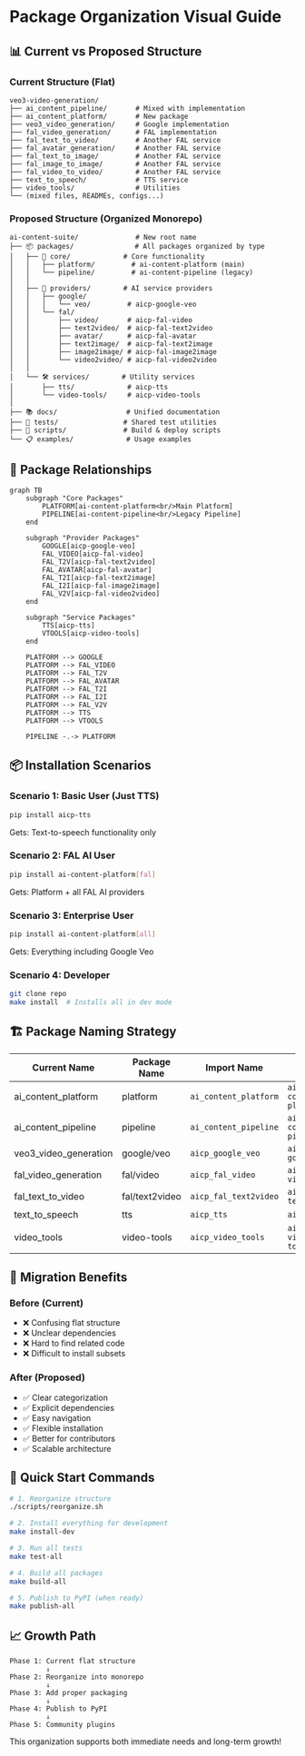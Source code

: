 # Package Organization Visual Guide

## 📊 Current vs Proposed Structure

### Current Structure (Flat)
```
veo3-video-generation/
├── ai_content_pipeline/       # Mixed with implementation
├── ai_content_platform/       # New package
├── veo3_video_generation/     # Google implementation  
├── fal_video_generation/      # FAL implementation
├── fal_text_to_video/         # Another FAL service
├── fal_avatar_generation/     # Another FAL service
├── fal_text_to_image/         # Another FAL service
├── fal_image_to_image/        # Another FAL service
├── fal_video_to_video/        # Another FAL service
├── text_to_speech/            # TTS service
├── video_tools/               # Utilities
└── (mixed files, READMEs, configs...)
```

### Proposed Structure (Organized Monorepo)
```
ai-content-suite/              # New root name
├── 📦 packages/               # All packages organized by type
│   ├── 🎯 core/             # Core functionality
│   │   ├── platform/         # ai-content-platform (main)
│   │   └── pipeline/         # ai-content-pipeline (legacy)
│   │
│   ├── 🔌 providers/        # AI service providers
│   │   ├── google/
│   │   │   └── veo/         # aicp-google-veo
│   │   └── fal/
│   │       ├── video/       # aicp-fal-video
│   │       ├── text2video/  # aicp-fal-text2video
│   │       ├── avatar/      # aicp-fal-avatar
│   │       ├── text2image/  # aicp-fal-text2image
│   │       ├── image2image/ # aicp-fal-image2image
│   │       └── video2video/ # aicp-fal-video2video
│   │
│   └── 🛠️ services/        # Utility services
│       ├── tts/             # aicp-tts
│       └── video-tools/     # aicp-video-tools
│
├── 📚 docs/                 # Unified documentation
├── 🧪 tests/                # Shared test utilities
├── 🔧 scripts/              # Build & deploy scripts
└── 📋 examples/             # Usage examples
```

## 🎨 Package Relationships

```mermaid
graph TB
    subgraph "Core Packages"
        PLATFORM[ai-content-platform<br/>Main Platform]
        PIPELINE[ai-content-pipeline<br/>Legacy Pipeline]
    end
    
    subgraph "Provider Packages"
        GOOGLE[aicp-google-veo]
        FAL_VIDEO[aicp-fal-video]
        FAL_T2V[aicp-fal-text2video]
        FAL_AVATAR[aicp-fal-avatar]
        FAL_T2I[aicp-fal-text2image]
        FAL_I2I[aicp-fal-image2image]
        FAL_V2V[aicp-fal-video2video]
    end
    
    subgraph "Service Packages"
        TTS[aicp-tts]
        VTOOLS[aicp-video-tools]
    end
    
    PLATFORM --> GOOGLE
    PLATFORM --> FAL_VIDEO
    PLATFORM --> FAL_T2V
    PLATFORM --> FAL_AVATAR
    PLATFORM --> FAL_T2I
    PLATFORM --> FAL_I2I
    PLATFORM --> FAL_V2V
    PLATFORM --> TTS
    PLATFORM --> VTOOLS
    
    PIPELINE -.-> PLATFORM
```

## 📦 Installation Scenarios

### Scenario 1: Basic User (Just TTS)
```bash
pip install aicp-tts
```
Gets: Text-to-speech functionality only

### Scenario 2: FAL AI User
```bash
pip install ai-content-platform[fal]
```
Gets: Platform + all FAL AI providers

### Scenario 3: Enterprise User
```bash
pip install ai-content-platform[all]
```
Gets: Everything including Google Veo

### Scenario 4: Developer
```bash
git clone repo
make install  # Installs all in dev mode
```

## 🏗️ Package Naming Strategy

| Current Name | Package Name | Import Name | PyPI Name |
|-------------|--------------|-------------|-----------|
| ai_content_platform | platform | `ai_content_platform` | `ai-content-platform` |
| ai_content_pipeline | pipeline | `ai_content_pipeline` | `ai-content-pipeline` |
| veo3_video_generation | google/veo | `aicp_google_veo` | `aicp-google-veo` |
| fal_video_generation | fal/video | `aicp_fal_video` | `aicp-fal-video` |
| fal_text_to_video | fal/text2video | `aicp_fal_text2video` | `aicp-fal-text2video` |
| text_to_speech | tts | `aicp_tts` | `aicp-tts` |
| video_tools | video-tools | `aicp_video_tools` | `aicp-video-tools` |

## 🚀 Migration Benefits

### Before (Current)
- ❌ Confusing flat structure
- ❌ Unclear dependencies
- ❌ Hard to find related code
- ❌ Difficult to install subsets

### After (Proposed)
- ✅ Clear categorization
- ✅ Explicit dependencies
- ✅ Easy navigation
- ✅ Flexible installation
- ✅ Better for contributors
- ✅ Scalable architecture

## 🔧 Quick Start Commands

```bash
# 1. Reorganize structure
./scripts/reorganize.sh

# 2. Install everything for development
make install-dev

# 3. Run all tests
make test-all

# 4. Build all packages
make build-all

# 5. Publish to PyPI (when ready)
make publish-all
```

## 📈 Growth Path

```
Phase 1: Current flat structure
         ↓
Phase 2: Reorganize into monorepo
         ↓
Phase 3: Add proper packaging
         ↓
Phase 4: Publish to PyPI
         ↓
Phase 5: Community plugins
```

This organization supports both immediate needs and long-term growth!
